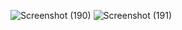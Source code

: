 
![Screenshot (190)](https://github.com/user-attachments/assets/0eec9f57-77fd-4c9f-818e-0257b82e49d1)
![Screenshot (191)](https://github.com/user-attachments/assets/76809257-0505-4696-83bd-dc99186d16d7)
